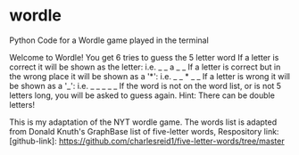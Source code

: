 # wordle
Python Code for a Wordle game played in the terminal

Welcome to Wordle!
You get 6 tries to guess the 5 letter word
If a letter is correct it will be shown as the letter: i.e. _ _ a _ _
If a letter is correct but in the wrong place it will be shown as a \'*\': i.e.  _ _ * _ _
If a letter is wrong it will be shown as a \'_\': i.e. _ _ _ _ _
If the word is not on the word list, or is not 5 letters long, you will be asked to guess again.
Hint: There can be double letters!

This is my adaptation of the NYT wordle game. The words list is adapted from Donald Knuth's GraphBase list of five-letter words, Respository link: [github-link]: https://github.com/charlesreid1/five-letter-words/tree/master

